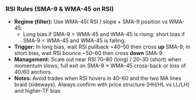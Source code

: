 ### RSI Rules (SMA-9 & WMA-45 on RSI)
- **Regime (filter):** Use WMA-45( RSI ) slope + SMA-9 position vs WMA-45.
  - Long bias if SMA-9 > WMA-45 and WMA-45 is rising; short bias if SMA-9 < WMA-45 and WMA-45 is falling.
- **Trigger:** In long bias, wait RSI pullback ~40–50 then cross **up** SMA-9; in short bias, wait RSI bounce ~50–60 then cross **down** SMA-9.
- **Management:** Scale out near RSI 70–80 (long) / 20–30 (short) when momentum slows; full exit on SMA-9 × WMA-45 cross-back or loss of 40/60 anchors.
- **Notes:** Avoid trades when RSI hovers in 40–60 and the two MA lines braid (sideways). Always confirm with price structure (HH/HL vs LL/LH) and higher-TF bias.
